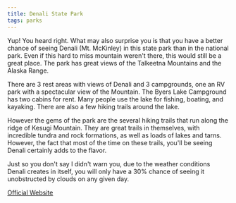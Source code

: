 ```yaml
---
title: Denali State Park
tags: parks
---
```

Yup! You heard right. What may also surprise you is that you have a better chance of seeing Denali (Mt. McKinley) in this state park than in the national park. Even if this hard to miss mountain weren't there, this would still be a great place. The park has great views of the Talkeetna Mountains and the Alaska Range.  

There are 3 rest areas with views of Denali and 3 campgrounds, one an RV park with a spectacular view of the Mountain. The Byers Lake Campground has two cabins for rent. Many people use the lake for fishing, boating, and kayaking. There are also a few hiking trails around the lake.  

However the gems of the park are the several hiking trails that run along the ridge of Kesugi Mountain. They are great trails in themselves, with incredible tundra and rock formations, as well as loads of lakes and tarns. However, the fact that most of the time on these trails, you'll be seeing Denali certainly adds to the flavor.   

Just so you don't say I didn't warn you, due to the weather conditions Denali creates in itself, you will only have a 30% chance of seeing it unobstructed by clouds on any given day.  

[Official Website](http://www.dnr.state.ak.us/parks/units/denali1.htm)